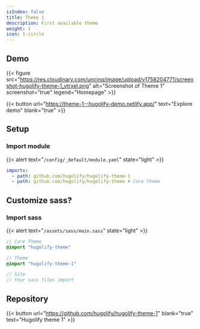 ```yaml
---
isIndex: false
title: Theme 1
description: First available theme
weight: 1
icon: 1-circle
---
```


## Demo

{{< figure src="https://res.cloudinary.com/uncinq/image/upload/v1758204771/screenshot-hugolify-theme-1_vtrxel.png" alt="Screenshot of Theme 1" screenshot="true" legend="Homepage" >}}

{{< button url="https://theme-1--hugolify-demo.netlify.app/" text="Explore demo" blank="true" >}}

## Setup

### Import module

{{< alert text="`/config/_default/module.yaml`" state="light" >}}

```yml
imports:
  - path: github.com/hugolify/hugolify-theme-1
  - path: github.com/hugolify/hugolify-theme # Core theme
```

## Customize sass?

### Import sass

{{< alert text="`/assets/sass/main.sass`" state="light" >}}

```sass
// Core Theme
@import "hugolify-theme"

// Theme
@import "hugolify-theme-1"

// Site
// Your sass files import
```

## Repository

{{< button url="https://github.com/hugolify/hugolify-theme-1" blank="true" text="Hugolify theme 1" >}}
